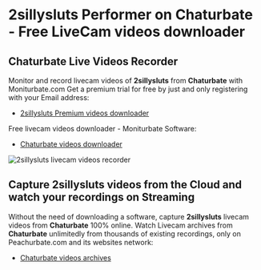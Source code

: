 # 2sillysluts Performer on Chaturbate - Free LiveCam videos downloader

## Chaturbate Live Videos Recorder

Monitor and record livecam videos of **2sillysluts** from **Chaturbate** with Moniturbate.com
Get a premium trial for free by just and only registering with your Email address:
* [2sillysluts Premium videos downloader](https://moniturbate.com/request-demo-licence-key.html)

Free livecam videos downloader - Moniturbate Software:
* [Chaturbate videos downloader](https://moniturbate.com/moniturbate-download-software.html)

![2sillysluts livecam videos recorder](https://peachurnet.com/templates/moniturbate-software.png)


## Capture 2sillysluts videos from the Cloud and watch your recordings on Streaming

Without the need of downloading a software, capture **2sillysluts** livecam videos from **Chaturbate** 100% online.
Watch Livecam archives from **Chaturbate** unlimitedly from thousands of existing recordings, only on Peachurbate.com and its websites network:
* [Chaturbate videos archives](https://peachurnet.com/)